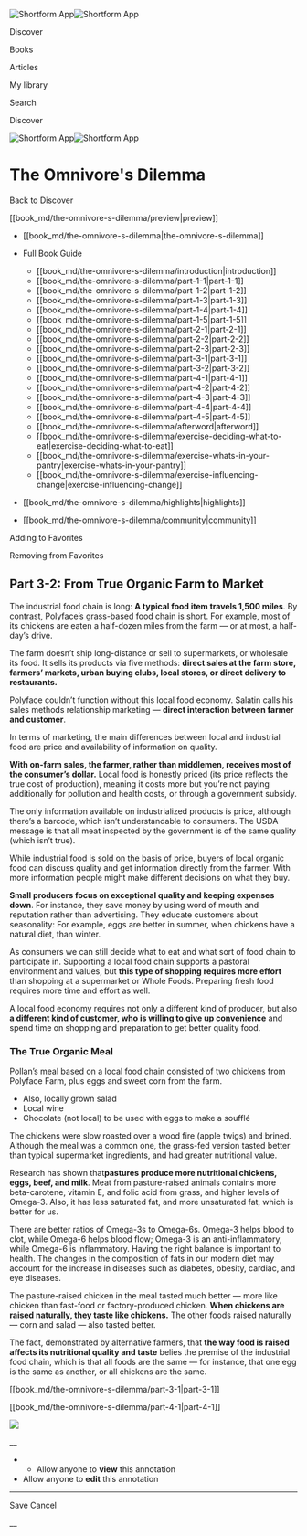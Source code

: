 ![Shortform App](/img/logo.36a2399e.svg)![Shortform App](/img/logo-dark.70c1b072.svg)

Discover

Books

Articles

My library

Search

Discover

![Shortform App](/img/logo.36a2399e.svg)![Shortform App](/img/logo-dark.70c1b072.svg)

# The Omnivore's Dilemma

Back to Discover

[[book_md/the-omnivore-s-dilemma/preview|preview]]

  * [[book_md/the-omnivore-s-dilemma|the-omnivore-s-dilemma]]
  * Full Book Guide

    * [[book_md/the-omnivore-s-dilemma/introduction|introduction]]
    * [[book_md/the-omnivore-s-dilemma/part-1-1|part-1-1]]
    * [[book_md/the-omnivore-s-dilemma/part-1-2|part-1-2]]
    * [[book_md/the-omnivore-s-dilemma/part-1-3|part-1-3]]
    * [[book_md/the-omnivore-s-dilemma/part-1-4|part-1-4]]
    * [[book_md/the-omnivore-s-dilemma/part-1-5|part-1-5]]
    * [[book_md/the-omnivore-s-dilemma/part-2-1|part-2-1]]
    * [[book_md/the-omnivore-s-dilemma/part-2-2|part-2-2]]
    * [[book_md/the-omnivore-s-dilemma/part-2-3|part-2-3]]
    * [[book_md/the-omnivore-s-dilemma/part-3-1|part-3-1]]
    * [[book_md/the-omnivore-s-dilemma/part-3-2|part-3-2]]
    * [[book_md/the-omnivore-s-dilemma/part-4-1|part-4-1]]
    * [[book_md/the-omnivore-s-dilemma/part-4-2|part-4-2]]
    * [[book_md/the-omnivore-s-dilemma/part-4-3|part-4-3]]
    * [[book_md/the-omnivore-s-dilemma/part-4-4|part-4-4]]
    * [[book_md/the-omnivore-s-dilemma/part-4-5|part-4-5]]
    * [[book_md/the-omnivore-s-dilemma/afterword|afterword]]
    * [[book_md/the-omnivore-s-dilemma/exercise-deciding-what-to-eat|exercise-deciding-what-to-eat]]
    * [[book_md/the-omnivore-s-dilemma/exercise-whats-in-your-pantry|exercise-whats-in-your-pantry]]
    * [[book_md/the-omnivore-s-dilemma/exercise-influencing-change|exercise-influencing-change]]
  * [[book_md/the-omnivore-s-dilemma/highlights|highlights]]
  * [[book_md/the-omnivore-s-dilemma/community|community]]



Adding to Favorites 

Removing from Favorites 

## Part 3-2: From True Organic Farm to Market

The industrial food chain is long: **A typical food item travels 1,500 miles**. By contrast, Polyface’s grass-based food chain is short. For example, most of its chickens are eaten a half-dozen miles from the farm — or at most, a half-day’s drive.

The farm doesn’t ship long-distance or sell to supermarkets, or wholesale its food. It sells its products via five methods: **direct sales at the farm store, farmers’ markets, urban buying clubs, local stores, or direct delivery to restaurants.**

Polyface couldn’t function without this local food economy. Salatin calls his sales methods relationship marketing — **direct interaction between farmer and customer**.

In terms of marketing, the main differences between local and industrial food are price and availability of information on quality.

**With on-farm sales, the farmer, rather than middlemen, receives most of the consumer’s dollar.** Local food is honestly priced (its price reflects the true cost of production), meaning it costs more but you’re not paying additionally for pollution and health costs, or through a government subsidy.

The only information available on industrialized products is price, although there’s a barcode, which isn’t understandable to consumers. The USDA message is that all meat inspected by the government is of the same quality (which isn’t true).

While industrial food is sold on the basis of price, buyers of local organic food can discuss quality and get information directly from the farmer. With more information people might make different decisions on what they buy.

**Small producers focus on exceptional quality and keeping expenses down**. For instance, they save money by using word of mouth and reputation rather than advertising. They educate customers about seasonality: For example, eggs are better in summer, when chickens have a natural diet, than winter.

As consumers we can still decide what to eat and what sort of food chain to participate in. Supporting a local food chain supports a pastoral environment and values, but **this type of shopping requires more effort** than shopping at a supermarket or Whole Foods. Preparing fresh food requires more time and effort as well.

A local food economy requires not only a different kind of producer, but also **a different kind of customer, who is willing to give up convenience** and spend time on shopping and preparation to get better quality food.

### The True Organic Meal

Pollan’s meal based on a local food chain consisted of two chickens from Polyface Farm, plus eggs and sweet corn from the farm.

  * Also, locally grown salad
  * Local wine
  * Chocolate (not local) to be used with eggs to make a soufflé



The chickens were slow roasted over a wood fire (apple twigs) and brined. Although the meal was a common one, the grass-fed version tasted better than typical supermarket ingredients, and had greater nutritional value.

Research has shown that**pastures produce more nutritional chickens, eggs, beef, and milk**. Meat from pasture-raised animals contains more beta-carotene, vitamin E, and folic acid from grass, and higher levels of Omega-3. Also, it has less saturated fat, and more unsaturated fat, which is better for us.

There are better ratios of Omega-3s to Omega-6s. Omega-3 helps blood to clot, while Omega-6 helps blood flow; Omega-3 is an anti-inflammatory, while Omega-6 is inflammatory. Having the right balance is important to health. The changes in the composition of fats in our modern diet may account for the increase in diseases such as diabetes, obesity, cardiac, and eye diseases.

The pasture-raised chicken in the meal tasted much better — more like chicken than fast-food or factory-produced chicken. **When chickens are raised naturally, they taste like chickens.** The other foods raised naturally — corn and salad — also tasted better.

The fact, demonstrated by alternative farmers, that **the way food is raised affects its nutritional quality and taste** belies the premise of the industrial food chain, which is that all foods are the same — for instance, that one egg is the same as another, or all chickens are the same.

[[book_md/the-omnivore-s-dilemma/part-3-1|part-3-1]]

[[book_md/the-omnivore-s-dilemma/part-4-1|part-4-1]]

![](https://bat.bing.com/action/0?ti=56018282&Ver=2&mid=e0a70b9a-5079-43fc-988c-6155ee484045&sid=1711133063fa11eebdec89a8b8ae3bbc&vid=171147a063fa11eea7440fcfeb230d96&vids=0&msclkid=N&pi=0&lg=en-US&sw=800&sh=600&sc=24&nwd=1&tl=Shortform%20%7C%20Book&p=https%3A%2F%2Fwww.shortform.com%2Fapp%2Fbook%2Fthe-omnivore-s-dilemma%2Fpart-3-2&r=&lt=403&evt=pageLoad&sv=1&rn=275438)

__

  *   * Allow anyone to **view** this annotation
  * Allow anyone to **edit** this annotation



* * *

Save Cancel

__



